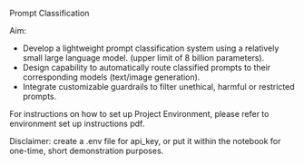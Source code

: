 Prompt Classification

Aim: 
- Develop a lightweight prompt classification system using a relatively small large language model. (upper limit of 8 billion parameters).
- Design capability to automatically route classified prompts to their corresponding models (text/image generation).
- Integrate customizable guardrails to filter unethical, harmful or restricted prompts.

For instructions on how to set up Project Environment, please refer to environment set up instructions pdf. 

Disclaimer: create a .env file for api_key, or put it within the notebook for one-time, short demonstration purposes.



